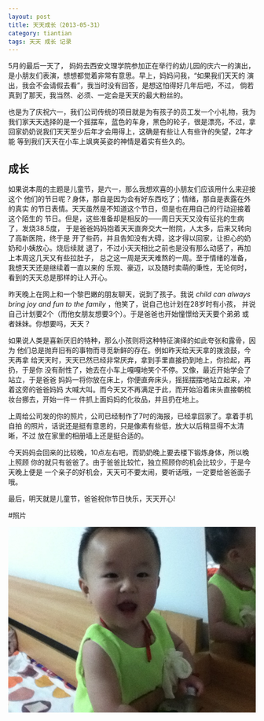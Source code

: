```yaml
---
layout: post
title: 天天成长（2013-05-31）
category: tiantian
tags: 天天 成长 记录
---
```


5月的最后一天了， 妈妈去西安文理学院参加正在举行的幼儿园的庆六一的演出，
是小朋友们表演，想想都觉着非常有意思。早上，妈妈问我，“如果我们天天的
演出，我会不会请假去看”，我当时没有回答，是想这怕得好几年后吧，不过，
倘若真到了那天，我当然、必须、一定会是天天的最大粉丝的。

也是为了庆祝六一，我们公司传统的项目就是为有孩子的员工发一个小礼物，我为
我们家天天选择的是一个摇摆车，蓝色的车身，黑色的轮子，很是漂亮，不过，拿
回家奶奶说我们天天至少后年才会用得上，这确是有些让人有些许的失望，2年才能
等到我们天天在小车上飒爽英姿的神情是着实有些久的。

## 成长

如果说本周的主题是儿童节，是六一，那么我想欢喜的小朋友们应该用什么来迎接这个
他们的节日呢？身体，那自是因为会有好东西吃了；情绪，那自是表露在外的真实
的节日表情。天天虽然是不知道这个节日，但是也在用自己的行动迎接着这个陌生的
节日。但是，这些准备却是相反的——周日天天又没有征兆的生病了，发烧38.5度，
于是爸爸妈妈抱着天天直奔交大一附院，人太多，后来又转向了高新医院，终于是
开了些药，并且告知没有大碍，这才得以回家，让担心的奶奶和小姨放心。烧后续就
退了，不过小天天相比之前也是没有那么动感了，再加上本周这几天又有些拉肚子，
总之这一周是天天难熬的一周。至于情绪的准备，我想天天还是继续着一直以来的
乐观、豪迈，以及随时卖萌的秉性，无论何时，看到的天天总是那样的让人开心。

昨天晚上在网上和一个黎巴嫩的朋友聊天，说到了孩子。我说 *child can always
bring joy and fun to the family* ，他笑了，说自己也计划在28岁时有小孩，
并说自己计划要2个（而他女朋友想要3个）。于是爸爸也开始憧憬给天天要个弟弟
或者妹妹。你想要吗，天天？

如果说人类是喜新厌旧的特种，那么小孩则将这种特征演绎的如此夸张和露骨，因为
他们总是抛弃旧有的事物而寻觅新鲜的存在。例如昨天给天天拿的拨浪鼓，今天再拿
给天天时，天天已然已经非常厌弃，拿到手里直接扔到地上，你捡起，再扔，于是你
没有耐性了，她去在小车上嘎嘎地笑个不停。又像，最近开始学会了站立，于是爸爸
妈妈一将你放在床上，你便直奔床头，摇摇摆摆地站立起来，冲着这旁的爸爸妈妈
大喊大叫。而今天又不再满足于此，而开始沿着床头直接朝梳妆台挪去，开始一件一
件抓上面妈妈的化妆品，并且扔在地上。

上周给公司发的你的照片，公司已经制作了7吋的海报，已经拿回家了。拿着手机自拍
的照片，话说还是挺有意思的，只是像素有些低，放大以后稍显得不太清晰，不过
放在家里的相册墙上还是挺合适的。

今天妈妈会回来的比较晚，10点左右吧，而奶奶晚上要去楼下锻炼身体，所以晚上照顾
你的就只有爸爸了。由于爸爸比较忙，独立照顾你的机会比较少，于是今天晚上便是
一个亲子的好机会，天天可不要太闹，要听话哦，一定要给爸爸面子哦。

最后，明天就是儿童节，爸爸祝你节日快乐，天天开心!

#照片

![天天](/assets/images/tiantian20130531.jpg)
